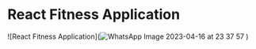 # React Fitness Application

![React Fitness Application](![WhatsApp Image 2023-04-16 at 23 37 57](https://user-images.githubusercontent.com/114646455/232332913-3e16f28d-49fd-4281-80ff-721418667758.jpg)
)
